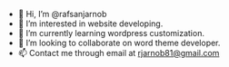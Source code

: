 - 👋 Hi, I’m @rafsanjarnob
- 👀 I’m interested in website developing.
- 🌱 I’m currently learning wordpress customization.
- 💞️ I’m looking to collaborate on word theme developer.
- 📫 Contact me through email at rjarnob81@gmail.com

<!---
rafsanjarnob/rafsanjarnob is a ✨ special ✨ repository because its `README.md` (this file) appears on your GitHub profile.
You can click the Preview link to take a look at your changes.
--->
